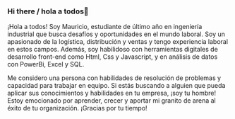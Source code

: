 ### Hi there / hola a todos👋


¡Hola a todos! Soy Mauricio, estudiante de último año en ingeniería industrial que busca desafíos y oportunidades en el mundo laboral. Soy un apasionado de la logística, distribución y ventas y tengo experiencia laboral en estos campos. Además, soy habilidoso con herramientas digitales de desarrollo front-end como Html, Css y Javascript, y en análisis de datos con PowerBi, Excel y SQL.

Me considero una persona con habilidades de resolución de problemas y capacidad para trabajar en equipo. Si estás buscando a alguien que pueda aplicar sus conocimientos y habilidades en tu empresa, ¡soy tu hombre! Estoy emocionado por aprender, crecer y aportar mi granito de arena al éxito de tu organización. ¡Gracias por tu tiempo!

<!--
**MauricioNv/MauricioNv** is a ✨ _special_ ✨ repository because its `README.md` (this file) appears on your GitHub profile.

Here are some ideas to get you started:

- 🔭 I’m currently working on ...
- 🌱 I’m currently learning ...
- 👯 I’m looking to collaborate on ...
- 🤔 I’m looking for help with ...
- 💬 Ask me about ...
- 📫 How to reach me: ...
- 😄 Pronouns: ...
- ⚡ Fun fact: ...
-->
